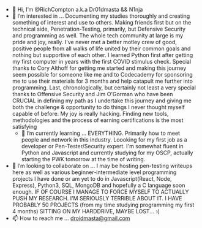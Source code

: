 - 👋 Hi, I’m @RichCompton a.k.a Dr01dmasta && N1nja
- 👀 I’m interested in ...
  Documenting my studies thoroughly and creating something of interest and use to others.
  Making friends first but on the technical side, Penetration-Testing, primarily, but Defensive Security and programming as well. The whole tech community at large is my pride and joy, really.
  I've never met a better motley crew of good, positive people from all walks of life united by their common goals and nothing but supportive of each other.
  I learned Python first after getting my first computer in years with the first COVID stimulus check. Special thanks to Cory Althoff for getting me started and 
  making this journey seem possible for someone like me and to Codecademy for sponsoring me to use their materials for 3 months and help catapult me further into
  programming. Last, chronologically, but certainly not least a very special thanks to Offensive Security and Jim O'Gorman who have been CRUCIAL in defining my 
  path as I undertake this journey and giving me both the challenge & opportunity to do things I never thought myself capable of before.
  My joy is really hacking. Finding new tools, methodologies and
  the process of earning certifications is the most satisfying
  - 🌱 I’m currently learning ...
  EVERYTHING. Primarily how to meet people and network in this industry. Loooking for my first job as a developer or Pen-Tester/Security expert.
  I'm somewhat fluent in Python and Javascript and currently studying for my
  OSCP, actually starting the PWK tomorrow at the time of writing. 
- 💞️ I’m looking to collaborate on ...
 I may be hosting pen-testing writeups here as well as various beginner-intermediate level programming projects
  I have done or am yet to do in Javascript(React, Node, Express), Python3, SQL, MongoDB and hopefully a C language soon enough.
  IF OF COURSE I MANAGE TO FORCE MYSELF TO ACTUALLY PUSH MY RESEARCH. I'M SERIOUSLY TERRIBLE ABOUT IT. I HAVE PROBABLY 50 PROJECTS (from my time studying programming
  my first 4 months) SITTING ON MY HARDDRIVE, MAYBE 
  LOST... :( 
- 📫 How to reach me ...
  droidmasta@gmail.com

<!---
RichCompton/RichCompton is a ✨ special ✨ repository because its `README.md` (this file) appears on your GitHub profile.
You can click the Preview link to take a look at your changes.
--->

